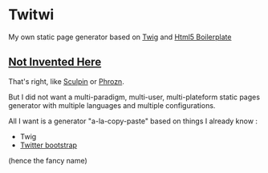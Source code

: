 Twitwi
===========

My own static page generator based on [Twig][2] and [Html5 Boilerplate][3]

## [Not Invented Here][1]

That's right, like [Sculpin][5] or [Phrozn][4].

But I did not want a multi-paradigm, multi-user, multi-plateform static pages
generator with multiple languages and multiple configurations.

All I want is a generator "a-la-copy-paste" based on things I already know :
 * Twig
 * [Twitter bootstrap][6]

(hence the fancy name)

[1]: http://en.wikipedia.org/wiki/Not_invented_here
[2]: http://twig.sensiolabs.org/doc/templates.html
[3]: http://html5boilerplate.com
[4]: http://www.phrozn.info/en/
[5]: http://sculpin.io/
[6]: http://twitter.github.io/bootstrap/